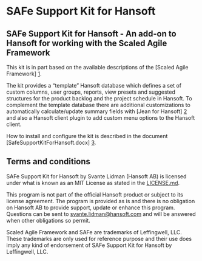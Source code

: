 SAFe Support Kit for Hansoft
============================

SAFe Support Kit for Hansoft - An add-on to Hansoft for working with the Scaled Agile Framework
-----------------------------------------------------------------------------------------------
This kit is in part based on the available descriptions of the [Scaled Agile Framework] [1]. 

The kit provides a “template” Hansoft database which defines a set of custom columns,
user groups, reports, view presets and suggested structures for the product backlog and the
project schedule in Hansoft. To complement the template database there are additional
customizations to automatically calculate/update summary fields with [Jean for Hansoft] [2]
and also a Hansoft client plugin to add custom menu options to the Hansoft client.

How to install and configure the kit is described in the document [SafeSupportKitForHansoft.docx] [3].

[1]: http://scaledagileframework.com/ "Scaled Agile Framework"
[2]: http://github.com/Hansoft/Hansoft-Jean-Jean  "Jean for Hansoft"
[3]: http://github.com/Hansoft/SAFeKit/blob/master/SafeSupportKitForHansoft.docx  "SafeSupportKitForHansoft.docx"


Terms and conditions
--------------------
SAFe Support Kit for Hansoft by Svante Lidman (Hansoft AB) is licensed under what is known as an MIT
License as stated in the [LICENSE.md](LICENSE.md).

This program is not part of the official Hansoft product or subject to its license agreement.
The program is provided as is and there is no obligation on Hansoft AB to provide support,
update or enhance this program. Questions can be sent to svante.lidman@hansoft.com and will
be answered when other obligations so permit.

Scaled Agile Framework and SAFe are trademarks of Leffingwell, LLC. These trademarks are only
used for reference purpose and their use does imply any kind of endorsement of
SAFe Support Kit for Hansoft by Leffingwell, LLC.
